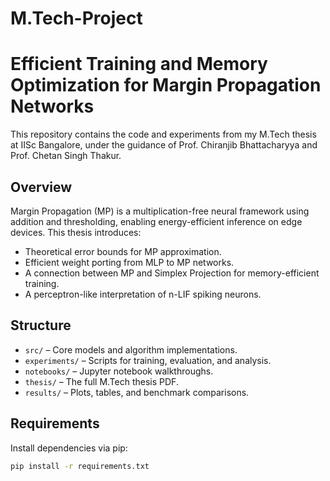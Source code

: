 # M.Tech-Project
# Efficient Training and Memory Optimization for Margin Propagation Networks

This repository contains the code and experiments from my M.Tech thesis at IISc Bangalore, under the guidance of Prof. Chiranjib Bhattacharyya and Prof. Chetan Singh Thakur.

## Overview

Margin Propagation (MP) is a multiplication-free neural framework using addition and thresholding, enabling energy-efficient inference on edge devices. This thesis introduces:
- Theoretical error bounds for MP approximation.
- Efficient weight porting from MLP to MP networks.
- A connection between MP and Simplex Projection for memory-efficient training.
- A perceptron-like interpretation of n-LIF spiking neurons.

## Structure

- `src/` – Core models and algorithm implementations.
- `experiments/` – Scripts for training, evaluation, and analysis.
- `notebooks/` – Jupyter notebook walkthroughs.
- `thesis/` – The full M.Tech thesis PDF.
- `results/` – Plots, tables, and benchmark comparisons.

## Requirements

Install dependencies via pip:

```bash
pip install -r requirements.txt

